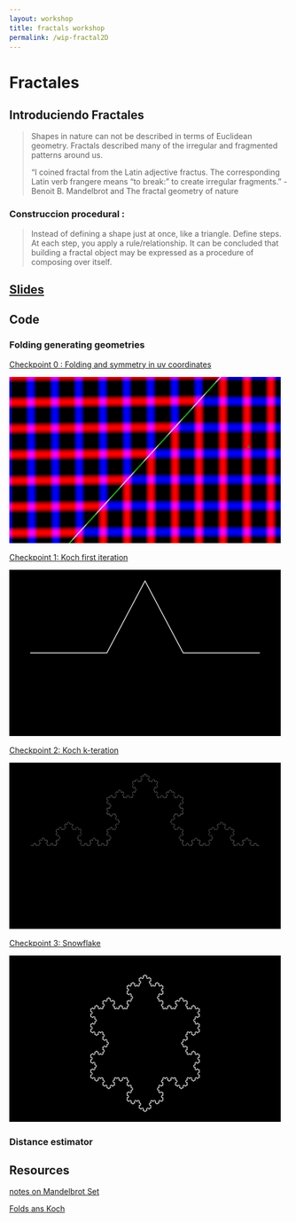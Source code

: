 ```yaml
---
layout: workshop
title: fractals workshop
permalink: /wip-fractal2D
---
```


# Fractales
## Introduciendo Fractales

> Shapes in nature can not be described in terms of Euclidean geometry. Fractals described many of the irregular and fragmented patterns around us.
>
> “I coined fractal from the Latin adjective fractus. The corresponding Latin verb frangere means “to break:” to create irregular fragments.” -Benoit B. Mandelbrot and The fractal geometry of nature


### Construccion procedural  : 

>Instead of defining a shape just at once, like a triangle. Define steps. At each step, you apply a rule/relationship.
>It can be concluded that building a fractal object may be expressed as a procedure of composing over itself.

## [Slides](https://docs.google.com/presentation/d/1-Wkc86Qz3vWp6BaCeC2mWXpAipDmz5kRl0gM-SPPt0U/edit?usp=sharing)

## Code

### Folding generating geometries

[ Checkpoint 0 : Folding and symmetry in uv coordinates ](https://gist.github.com/solsarratea/e46a387da92d9a47fe00fc8f97bc77e6)
<div>
   <img src="/assets/img/workshop/fractals/sym.gif" alt="Sym" style="height: 300px; width:490px;"/>
</div>

[ Checkpoint 1: Koch first iteration ](https://gist.github.com/solsarratea/135645f2e851b1662c3be6a0ea0f25ea)
<div>
   <img src="/assets/img/workshop/fractals/ck1.png" alt="k1" style="height: 300px; width:490px;"/>
</div>


[ Checkpoint 2: Koch k-teration ](https://gist.github.com/solsarratea/31fe6816eaf6ebf7905c0e5ea2d61cda)
<div>
   <img src="/assets/img/workshop/fractals/koch.png" alt="kk" style="height: 300px; width:490px;"/>
</div>

[Checkpoint 3: Snowflake](https://gist.github.com/solsarratea/d8745065e623fe355bf00357e2a94a4d)
<div>
   <img src="/assets/img/workshop/fractals/snowflake.png" alt="sk" style="height: 300px; width:490px;"/>
</div>

### Distance estimator 

## Resources
[notes on Mandelbrot Set](https://solquemal.com/shaders/2020/03/23/fractals-2d.html)


[Folds ans Koch](http://roy.red/folding-the-koch-snowflake-.html)
